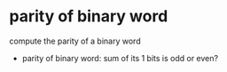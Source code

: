 # parity of binary word

compute the parity of a binary word
- parity of binary word: sum of its 1 bits is odd or even?
